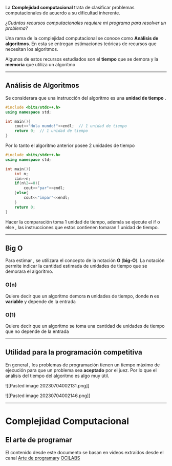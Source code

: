 
La **Complejidad computacional** trata de clasificar problemas computacionales de acuerdo a su dificultad inherente. 

*¿Cuántos recursos computacionales requiere mi programa para resolver un problema?*

Una rama de la complejidad computacional se conoce como **Análisis de algoritmos**. En esta se entregan estimaciones teóricas de recursos que necesitan los algoritmos.

Algunos de estos recursos estudiados son el **tiempo** que se demora y la **memoria** que utiliza un algoritmo

***
## Análisis de Algoritmos

Se considerara que una instrucción del algoritmo es una **unidad de tiempo** .

```cpp
#include <bits/stdc++.h>
using namespace std;

int main(){
	cout<<"Hola mundo!"<<endl;  // 1 unidad de tiempo
	return 0;  // 1 unidad de tiempo
}
```

Por lo tanto el algoritmo anterior posee 2 unidades de tiempo


```cpp
#include <bits/stdc++.h>
using namespace std;

int main(){
	int n;
	cin>>n;
	if(n%2==0){
		cout<<"par"<<endl;
	}else{
		cout<<"impar"<<endl;
	}
	return 0;
}
```

Hacer la comparación toma 1 unidad de tiempo, además se ejecute el if o else , las instrucciones que estos contienen tomaran 1 unidad de tiempo.

***
## Big O

Para estimar , se utilizara el concepto de la notación **O** (**big-O**).
La notación permite indicar la cantidad estimada de unidades de tiempo que se demorara el algoritmo.

### O(n)

Quiere decir que un algoritmo demora **n** unidades de tiempo, donde **n** es **variable** y depende de la entrada

### O(1)

Quiere decir que un algoritmo se toma una cantidad de unidades de tiempo que no depende de la entrada 


***

## Utilidad para la programación competitiva

En general , los problemas de programación tienen un tiempo máximo de ejecución para que un problema sea **aceptado** por el juez. Por lo que el análisis del tiempo del algoritmo es algo muy útil.

![[Pasted image 20230704002131.png]]

![[Pasted image 20230704002146.png]]

***

# Complejidad Computacional 
##          El arte de programar






El contenido desde este documento se basan en videos extraídos desde el canal [Arte de programar](https://www.youtube.com/@ArteProgramar)y [OCILABS](https://www.youtube.com/@OCILabs)
